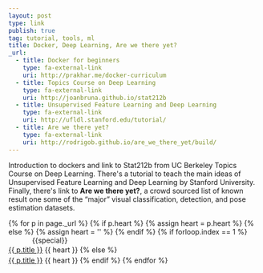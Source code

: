 ```yaml
---
layout: post
type: link
publish: true
tag: tutorial, tools, ml
title: Docker, Deep Learning, Are we there yet?
_url:
  - title: Docker for beginners
    type: fa-external-link
    uri: http://prakhar.me/docker-curriculum
  - title: Topics Course on Deep Learning
    type: fa-external-link
    uri: http://joanbruna.github.io/stat212b
  - title: Unsupervised Feature Learning and Deep Learning
    type: fa-external-link
    uri: http://ufldl.stanford.edu/tutorial/
  - title: Are we there yet?
    type: fa-external-link
    uri: http://rodrigob.github.io/are_we_there_yet/build/
---
```

Introduction to dockers and link to Stat212b from UC Berkeley Topics Course on Deep Learning. There's a tutorial to teach the main ideas of Unsupervised Feature Learning and Deep Learning by Stanford University. Finally, there's link to **Are we there yet?**, a crowd sourced list of known result one some of the “major” visual classification, detection, and pose estimation datasets.

{% for p in page._url %}
{% if p.heart %}
{% assign heart = p.heart %}
{% else %}
{% assign heart = '' %}
{% endif %}
{% if forloop.index == 1 %}
<span class="date" title="{{specialtitle}}" style="color:#{{specialcolor}}">&nbsp;&nbsp;&nbsp;&nbsp;&nbsp;&nbsp;&nbsp;&nbsp;&nbsp;&nbsp;&nbsp;</span> {{special}}<br/> <a href="{{ p.uri }}" target="_blank" style="line-height:1.5">{{ p.title }}</a> <i class="fa {{ p.type }}" aria-hidden="true"></i> {{ heart }}
{% else %}
<span class="date">&nbsp;&nbsp;&nbsp;&nbsp;&nbsp;&nbsp;&nbsp;&nbsp;&nbsp;&nbsp;&nbsp;</span> <br/> <a href="{{ p.uri }}" target="_blank" style="line-height:1.5">{{ p.title }}</a> <i class="fa {{ p.type }}" aria-hidden="true"></i> {{ heart }}
{% endif %}
{% endfor %}

